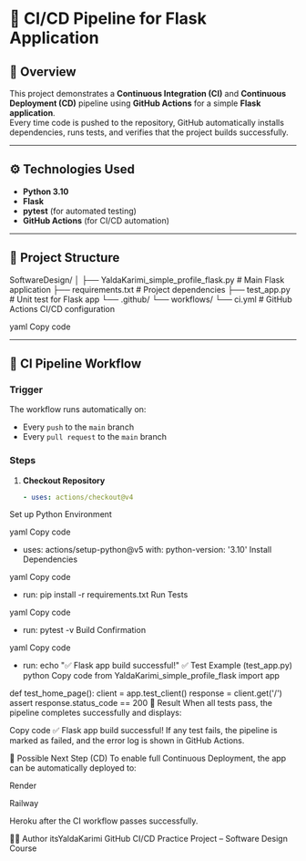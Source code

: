 # 🚀 CI/CD Pipeline for Flask Application

## 🧩 Overview
This project demonstrates a **Continuous Integration (CI)** and **Continuous Deployment (CD)** pipeline using **GitHub Actions** for a simple **Flask application**.  
Every time code is pushed to the repository, GitHub automatically installs dependencies, runs tests, and verifies that the project builds successfully.

---

## ⚙️ Technologies Used
- **Python 3.10**
- **Flask**
- **pytest** (for automated testing)
- **GitHub Actions** (for CI/CD automation)

---

## 🧱 Project Structure
SoftwareDesign/
│
├── YaldaKarimi_simple_profile_flask.py # Main Flask application
├── requirements.txt # Project dependencies
├── test_app.py # Unit test for Flask app
└── .github/
└── workflows/
└── ci.yml # GitHub Actions CI/CD configuration

yaml
Copy code

---

## 🔄 CI Pipeline Workflow

### Trigger
The workflow runs automatically on:
- Every `push` to the `main` branch  
- Every `pull request` to the `main` branch

### Steps

1. **Checkout Repository**
   ```yaml
   - uses: actions/checkout@v4
Set up Python Environment

yaml
Copy code
- uses: actions/setup-python@v5
  with:
    python-version: '3.10'
Install Dependencies

yaml
Copy code
- run: pip install -r requirements.txt
Run Tests

yaml
Copy code
- run: pytest -v
Build Confirmation

yaml
Copy code
- run: echo "✅ Flask app build successful!"
✅ Test Example (test_app.py)
python
Copy code
from YaldaKarimi_simple_profile_flask import app

def test_home_page():
    client = app.test_client()
    response = client.get('/')
    assert response.status_code == 200
🧪 Result
When all tests pass, the pipeline completes successfully and displays:

Copy code
✅ Flask app build successful!
If any test fails, the pipeline is marked as failed, and the error log is shown in GitHub Actions.

🚀 Possible Next Step (CD)
To enable full Continuous Deployment, the app can be automatically deployed to:

Render

Railway

Heroku
after the CI workflow passes successfully.

👩‍💻 Author
itsYaldaKarimi
GitHub CI/CD Practice Project – Software Design Course